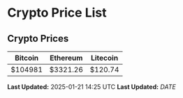 # Crypto Price List

## Crypto Prices
| Bitcoin | Ethereum | Litecoin |
| ------- | -------- | -------- |
| $104981 | $3321.26 | $120.74 |
**Last Updated:** 2025-01-21 14:25 UTC
**Last Updated:** $DATE$
